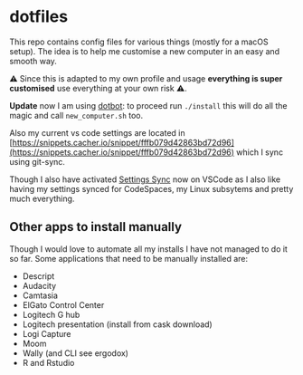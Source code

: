 # dotfiles

This repo contains config files for various things (mostly for a macOS setup). The idea is to help me customise a new computer in an easy and smooth way.

:warning: Since this is adapted to my own profile and usage **everything is super customised** use everything at your own risk :warning:.

**Update** now I am using [dotbot](https://github.com/anishathalye/dotbot#getting-started):
to proceed run `./install` this will do all the magic and call `new_computer.sh` too.

Also my current vs code settings are located in [https://snippets.cacher.io/snippet/fffb079d42863bd72d96](https://snippets.cacher.io/snippet/fffb079d42863bd72d96) which I sync using git-sync.

Though I also have activated [Settings Sync](https://code.visualstudio.com/docs/editor/settings-sync) now on VSCode as I also like having my settings synced for CodeSpaces, my Linux subsytems and pretty much everything.

## Other apps to install manually

Though I would love to automate all my installs I have not managed to do it so far. Some applications that need to be manually installed are:

- Descript
- Audacity
- Camtasia
- ElGato Control Center
- Logitech G hub
- Logitech presentation (install from cask download)
- Logi Capture
- Moom
- Wally  (and CLI see ergodox)
- R and Rstudio